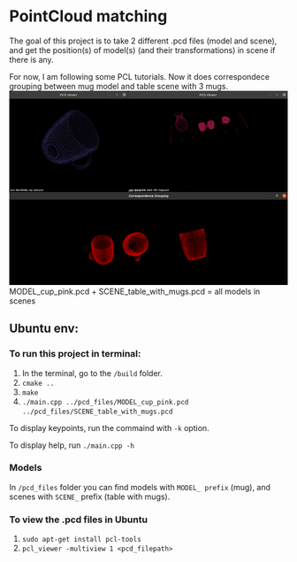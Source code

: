 # PointCloud matching
The goal of this project is to take 2 different .pcd files (model and scene),
and get the position(s) of model(s) (and their transformations) in scene if there is any.

For now, I am following some PCL tutorials. Now it does correspondece grouping between mug model and table scene with 3 mugs.
![img.png](img.png) MODEL_cup_pink.pcd + SCENE_table_with_mugs.pcd = all models in scenes

## Ubuntu env:

### To run this project in terminal:
1. In the terminal, go to the `/build` folder.
2. `cmake ..`
3. `make`
4. `./main.cpp ../pcd_files/MODEL_cup_pink.pcd ../pcd_files/SCENE_table_with_mugs.pcd` 

To display keypoints, run the commaind with `-k` option.

To display help, run `./main.cpp -h`
### Models
In `/pcd_files` folder you can find models with `MODEL_ prefix` (mug), and scenes with `SCENE_` prefix (table with mugs).
### To view the .pcd files in Ubuntu
1. `sudo apt-get install pcl-tools`
2. `pcl_viewer -multiview 1 <pcd_filepath>`
